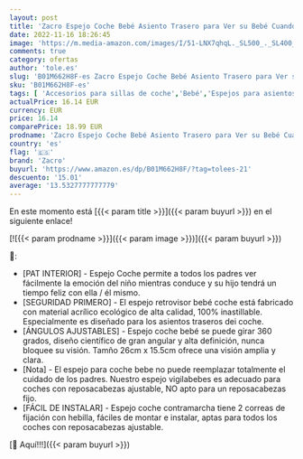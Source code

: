 ```yaml
---
layout: post
title: 'Zacro Espejo Coche Bebé Asiento Trasero para Ver su Bebé Cuando Quiera  con 360° Giratorio  100% Inastillable  Correas Elásticas Ajustables para Silla Trasera de Bebé/Asientos de Niño'
date: 2022-11-16 18:26:45
image: 'https://m.media-amazon.com/images/I/51-LNX7qhqL._SL500_._SL400_.jpg'
comments: true
category: ofertas
author: 'tole.es'
slug: 'B01M662H8F-es Zacro Espejo Coche Bebé Asiento Trasero para Ver su Bebé...'
sku: 'B01M662H8F-es'
tags: [ 'Accesorios para sillas de coche','Bebé','Espejos para asientos traseros','Sillas de coche y accesorios','bebé','zacro','🇪🇸', ]
actualPrice: 16.14 EUR
currency: EUR
price: 16.14
comparePrice: 18.99 EUR
prodname: 'Zacro Espejo Coche Bebé Asiento Trasero para Ver su Bebé Cuando Quiera  con 360° Giratorio  100% Inastillable  Correas Elásticas Ajustables para Silla Trasera de Bebé/Asientos de Niño'
country: 'es'
flag: '🇪🇸'
brand: 'Zacro'
buyurl: 'https://www.amazon.es/dp/B01M662H8F/?tag=tolees-21'
descuento: '15.01'
average: '13.5327777777779'
---
```


En este momento está [{{< param title >}}]({{< param buyurl >}}) en el siguiente enlace!

[![{{< param prodname >}}]({{< param image >}})]({{< param buyurl >}})

🔎:

- [PAT INTERIOR] - Espejo Coche permite a todos los padres ver fácilmente la emoción del niño mientras conduce y su hijo tendrá un tiempo feliz con ella / él mismo.
- [SEGURIDAD PRIMERO] - El espejo retrovisor bebé coche está fabricado con material acrílico ecológico de alta calidad, 100% inastillable. Especialmente es diseñado para los asientos traseros dei coche.
- [ÁNGULOS AJUSTABLES] - Espejo coche bebé se puede girar 360 grados, diseño científico de gran angular y alta definición, nunca bloquee su visión. Tamño 26cm x 15.5cm ofrece una visión amplia y clara.
- [Nota] - El espejo para coche bebe no puede reemplazar totalmente el cuidado de los padres. Nuestro espejo vigilabebes es adecuado para coches con reposacabezas ajustable, NO apto para un reposacabezas fijo.
- [FÁCIL DE INSTALAR] - Espejo coche contramarcha tiene 2 correas de fijación con hebilla, fáciles de montar e instalar, aptas para todos los coches con reposacabezas ajustable.

[🛒 Aquí!!!]({{< param buyurl >}})
